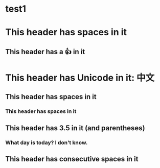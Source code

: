 <!-- prettier-ignore-start -->

# test1

<!--TOC-->

<!--TOC-->

# This header has spaces in it
## This header has a :thumbsup: in it
# This header has Unicode in it: 中文
## This header has spaces in it
### This header has spaces in it
## This header has 3.5 in it (and parentheses)
### What day is today? I don't know.
## This header has     consecutive spaces in it

<!-- prettier-ignore-end -->
